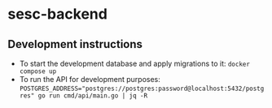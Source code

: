 # sesc-backend

## Development instructions
- To start the development database and apply migrations to it: `docker compose up`
- To run the API for development purposes: `POSTGRES_ADDRESS="postgres://postgres:password@localhost:5432/postgres" go run cmd/api/main.go | jq -R`
